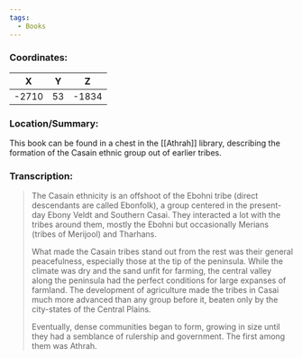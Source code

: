 ```yaml
---
tags:
  - Books
---
```


### Coordinates:
| **X** | **Y**| **Z** |
|:-----:|:----:|:-----:|
|-2710  |53   |-1834  |

### Location/Summary:
This book can be found in a chest in the [[Athrah]] library, describing the formation of the Casain ethnic group out of earlier tribes.

### Transcription:
> The Casain ethnicity is an offshoot of the Ebohni tribe (direct descendants are called Ebonfolk), a group centered in the present-day Ebony Veldt and Southern Casai. They interacted a lot with the tribes around them, mostly the Ebohni but occasionally Merians (tribes of Merijool) and Tharhans.
>
> What made the Casain tribes stand out from the rest was their general peacefulness, especially those at the tip of the peninsula. While the climate was dry and the sand unfit for farming, the central valley along the peninsula had the perfect conditions for large expanses of farmland. The development of agriculture made the tribes in Casai much more advanced than any group before it, beaten only by the city-states of the Central Plains.
>
> Eventually, dense communities began to form, growing in size until they had a semblance of rulership and government. The first among them was Athrah.
